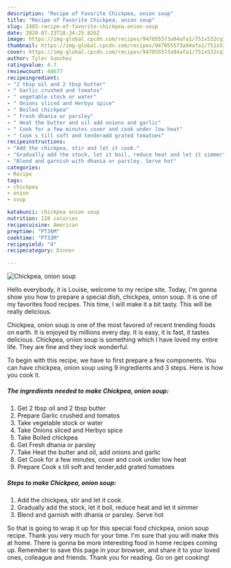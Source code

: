 ```yaml
---
description: "Recipe of Favorite Chickpea, onion soup"
title: "Recipe of Favorite Chickpea, onion soup"
slug: 2485-recipe-of-favorite-chickpea-onion-soup
date: 2020-07-23T18:34:25.826Z
image: https://img-global.cpcdn.com/recipes/947055573a94afa1/751x532cq70/chickpea-onion-soup-recipe-main-photo.jpg
thumbnail: https://img-global.cpcdn.com/recipes/947055573a94afa1/751x532cq70/chickpea-onion-soup-recipe-main-photo.jpg
cover: https://img-global.cpcdn.com/recipes/947055573a94afa1/751x532cq70/chickpea-onion-soup-recipe-main-photo.jpg
author: Tyler Sanchez
ratingvalue: 4.7
reviewcount: 44677
recipeingredient:
- "2 tbsp oil and 2 tbsp butter"
- " Garlic crushed and tomatos"
- " vegetable stock or water"
- " Onions sliced and Herbyo spice"
- " Boiled chickpea"
- " Fresh dhania or parsley"
- " Heat the butter and oil add onions and garlic"
- " Cook for a few minutes cover and cook under low heat"
- " Cook s till soft and tenderadd grated tomatoes"
recipeinstructions:
- "Add the chickpea, stir and let it cook."
- "Gradually add the stock, let it boil, reduce heat and let it simmer"
- "Blend and garnish with dhania or parsley. Serve hot"
categories:
- Recipe
tags:
- chickpea
- onion
- soup

katakunci: chickpea onion soup 
nutrition: 128 calories
recipecuisine: American
preptime: "PT36M"
cooktime: "PT33M"
recipeyield: "4"
recipecategory: Dinner

---
```



![Chickpea, onion soup](https://img-global.cpcdn.com/recipes/947055573a94afa1/751x532cq70/chickpea-onion-soup-recipe-main-photo.jpg)

Hello everybody, it is Louise, welcome to my recipe site. Today, I'm gonna show you how to prepare a special dish, chickpea, onion soup. It is one of my favorites food recipes. This time, I will make it a bit tasty. This will be really delicious.



Chickpea, onion soup is one of the most favored of recent trending foods on earth. It is enjoyed by millions every day. It is easy, it is fast, it tastes delicious. Chickpea, onion soup is something which I have loved my entire life. They are fine and they look wonderful.


To begin with this recipe, we have to first prepare a few components. You can have chickpea, onion soup using 9 ingredients and 3 steps. Here is how you cook it.

<!--inarticleads1-->

##### The ingredients needed to make Chickpea, onion soup:

1. Get 2 tbsp oil and 2 tbsp butter
1. Prepare  Garlic crushed and tomatos
1. Take  vegetable stock or water
1. Take  Onions sliced and Herbyo spice
1. Take  Boiled chickpea
1. Get  Fresh dhania or parsley
1. Take  Heat the butter and oil, add onions and garlic
1. Get  Cook for a few minutes, cover and cook under low heat
1. Prepare  Cook s till soft and tender,add grated tomatoes




<!--inarticleads2-->

##### Steps to make Chickpea, onion soup:

1. Add the chickpea, stir and let it cook.
1. Gradually add the stock, let it boil, reduce heat and let it simmer
1. Blend and garnish with dhania or parsley. Serve hot




So that is going to wrap it up for this special food chickpea, onion soup recipe. Thank you very much for your time. I'm sure that you will make this at home. There is gonna be more interesting food in home recipes coming up. Remember to save this page in your browser, and share it to your loved ones, colleague and friends. Thank you for reading. Go on get cooking!
